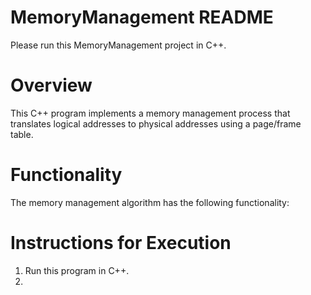 # MemoryManagement README
Please run this MemoryManagement project in C++.

# Overview
This C++ program implements a memory management process that translates logical addresses to physical addresses using a page/frame table.

# Functionality
The memory management algorithm has the following functionality:

# Instructions for Execution
1. Run this program in C++.
2.


